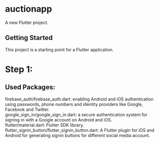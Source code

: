# auctionapp

A new Flutter project.

## Getting Started

This project is a starting point for a Flutter application.

# Step 1:
## Used Packages:
firebase_auth/firebase_auth.dart: enabling Android and iOS authentication using passwords, phone numbers and identity providers like Google, Facebook and Twitter.  
google_sign_in/google_sign_in.dart: a secure authentication system for signing in with a Google account on Android and iOS.  
flutter/material.dart: Flutter SDK library.  
flutter_signin_button/flutter_signin_button.dart: A Flutter plugin for iOS and Android for generating signin buttons for different social media account.  


